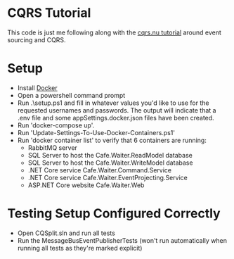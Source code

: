 # CQRS Tutorial

This code is just me following along with the [cqrs.nu tutorial](http://cqrs.nu/tutorial) around event sourcing and CQRS.

# Setup
* Install [Docker](https://docs.docker.com/docker-for-windows/install/)
* Open a powershell command prompt
* Run .\setup.ps1 and fill in whatever values you'd like to use for the requested usernames and passwords. The output will indicate that a .env file and some appSettings.docker.json files have been created.
* Run 'docker-compose up'.
* Run 'Update-Settings-To-Use-Docker-Containers.ps1'
* Run 'docker container list' to verify that 6 containers are running:
  - RabbitMQ server
  - SQL Server to host the Cafe.Waiter.ReadModel database
  - SQL Server to host the Cafe.Waiter.WriteModel database
  - .NET Core service Cafe.Waiter.Command.Service
  - .NET Core service Cafe.Waiter.EventProjecting.Service
  - ASP.NET Core website Cafe.Waiter.Web

# Testing Setup Configured Correctly
* Open CQSplit.sln and run all tests
* Run the MessageBusEventPublisherTests (won't run automatically when running all tests as they're marked explicit)
